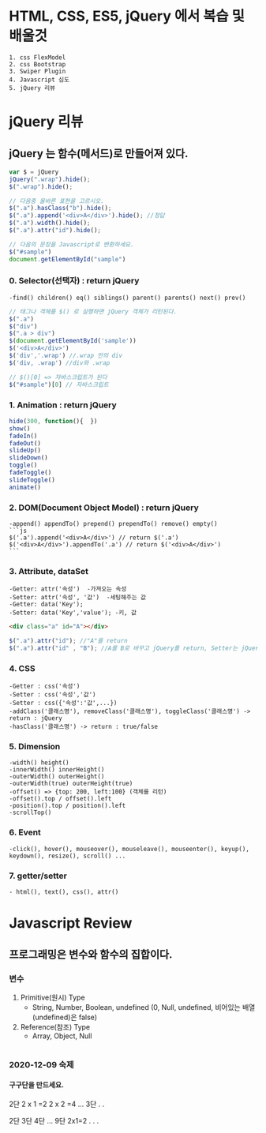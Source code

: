 # HTML, CSS, ES5, jQuery 에서 복습 및 배울것
	1. css FlexModel
	2. css Bootstrap
	3. Swiper Plugin
	4. Javascript 심도
	5. jQuery 리뷰

# jQuery 리뷰
## jQuery 는 함수(메서드)로 만들어져 있다.
```js
var $ = jQuery
jQuery(".wrap").hide();
$(".wrap").hide();

// 다음중 올바른 표현을 고르시오.
$(".a").hasClass("b").hide();
$(".a").append('<div>A</div>').hide(); //정답
$(".a").width().hide();
$(".a").attr("id").hide();

// 다음의 문장을 Javascript로 변환하세요.
$("#sample")
document.getElementById("sample")
```

### 0. Selector(선택자) : return jQuery
	-find() children() eq() siblings() parent() parents() next() prev()
```js
// 태그나 객체를 $() 로 실행하면 jQuery 객체가 리턴된다.
$(".a")
$("div")
$(".a > div")
$(document.getElementById('sample'))
$('<div>A</div>')
$('div','.wrap') //.wrap 안의 div
$('div, .wrap') //div와 .wrap

// $()[0] => 자바스크립트가 된다
$("#sample")[0] // 자바스크립트
```

### 1. Animation : return jQuery
```js
hide(300, function(){  })
show()
fadeIn()
fadeOut()
slideUp()
slideDown()
toggle()
fadeToggle()
slideToggle()
animate()
```

### 2. DOM(Document Object Model) : return jQuery
	-append() appendTo() prepend() prependTo() remove() empty()
	```js
	$('.a').append('<div>A</div>') // return $('.a')
	$('<div>A</div>').appendTo('.a') // return $('<div>A</div>')
	```

### 3. Attribute, dataSet
	-Getter: attr('속성')  -가져오는 속성
	-Setter: attr('속성', '값')  -세팅해주는 값
	-Getter: data('Key');
	-Setter: data('Key','value'); -키, 값
```html
<div class="a" id="A"></div>
```
```js
$(".a").attr("id"); //"A"를 return
$(".a").attr("id" , "B"); //A를 B로 바꾸고 jQuery를 return, Setter는 jQuery를 리턴
```
### 4. CSS
	-Getter : css('속성')
	-Setter : css('속성','값')
	-Setter : css({'속성':'값',...})
	-addClass('클래스명'), removeClass('클래스명'), toggleClass('클래스명') -> return : jQuery
	-hasClass('클래스명') -> return : true/false

### 5. Dimension
	-width() height()
	-innerWidth() innerHeight()
	-outerWidth() outerHeight()
	-outerWidth(true) outerHeight(true)
	-offset() => {top: 200, left:100} (객체를 리턴)
	-offset().top / offset().left
	-position().top / position().left
	-scrollTop()

### 6. Event
	-click(), hover(), mouseover(), mouseleave(), mouseenter(), keyup(), keydown(), resize(), scroll() ...

### 7. getter/setter
	- html(), text(), css(), attr()

# Javascript Review
## 프로그래밍은 변수와 함수의 집합이다.

### 변수
1. Primitive(원시) Type
	- String, Number, Boolean, undefined (0, Null, undefined, 비어있는 배열(undefined)은 false)
2. Reference(참조) Type
	- Array, Object, Null
```js

```

### 2020-12-09 숙제
#### 구구단을 만드세요.
2단 2 x 1 =2 2 x 2 =4 ...
3단
.
.

2단    3단    4단 ... 9단
2x1=2
.
.
.